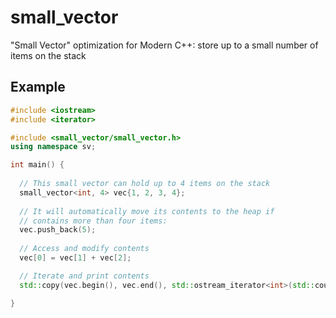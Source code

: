 small_vector
============

"Small Vector" optimization for Modern C++: store up to a small number of items on the stack

## Example

```cpp
#include <iostream>
#include <iterator>

#include <small_vector/small_vector.h>
using namespace sv;

int main() {
 
  // This small vector can hold up to 4 items on the stack
  small_vector<int, 4> vec{1, 2, 3, 4};
  
  // It will automatically move its contents to the heap if
  // contains more than four items:
  vec.push_back(5);
  
  // Access and modify contents
  vec[0] = vec[1] + vec[2];

  // Iterate and print contents
  std::copy(vec.begin(), vec.end(), std::ostream_iterator<int>(std::cout, " "));

}
```
